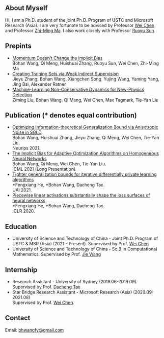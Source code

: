 ## About Myself
Hi, I am a Ph.D. student of the joint Ph.D. Program of USTC and Microsoft Research (Asia). I am very fortunate to be advised by Professor [Wei Chen](https://www.microsoft.com/en-us/research/people/wche/) and Professor [Zhi-Ming Ma](http://homepage.amss.ac.cn/research/homePage/8eb59241e2e74d828fb84eec0efadba5/myHomePage.html). I also work closely with Professor [Ruoyu Sun](https://ruoyus.github.io/). 

## Prepints
- [Momentum Doesn't Change the Implicit Bias](https://arxiv.org/abs/2110.03891)
<br>Bohan Wang, Qi Meng, Huishuai Zhang, Ruoyu Sun, Wei Chen, Zhi-Ming Ma
- [Creating Training Sets via Weak Indirect Supervision](https://arxiv.org/abs/2110.03484)
<br>Jieyu Zhang, Bohan Wang, Xiangchen Song, Yujing Wang, Yaming Yang, Jing Bai, Alexander Ratner
- [Machine-Learning Non-Conservative Dynamics for New-Physics Detection](https://arxiv.org/abs/2106.00026)
<br>Ziming Liu, Bohan Wang, Qi Meng, Wei Chen, Max Tegmark, Tie-Yan Liu

## Publication (\* denotes equal contribution)
- [Optimizing Information-theoretical Generalization Bound via Anisotropic Noise in SGLD](https://nips.cc/Conferences/2021/ScheduleMultitrack?event=27503).
<br>Bohan Wang, Huishuai Zhang, Jieyu Zhang, Qi Meng, Wei Chen, Tie-Yan Liu.
<br>Neurips 2021.
- [The Implicit Bias for Adaptive Optimization Algorithms on Homogeneous Neural Networks](http://proceedings.mlr.press/v139/wang21q.html)
<br>Bohan Wang, Qi Meng, Wei Chen, Tie-Yan Liu. 
<br>ICML 2021 (Long Presentation).
- [Tighter generalization bounds for iterative differentially private learning algorithms](https://www.auai.org/uai2021/pdf/uai2021.308.pdf)
<br>\*Fengxiang He, \*Bohan Wang, Dacheng Tao.
<br>UAI 2021.
- [Piecewise linear activations substantially shape the loss surfaces of neural networks](https://openreview.net/forum?id=B1x6BTEKwr)
<br>\*Fengxiang He, \*Bohan Wang, Dacheng Tao.
<br>ICLR 2020.

## Education
- University of Science and Technology of China - Joint Ph.D. Program of USTC & MSR (Asia) (2021 - Present). Supervised by Prof. [Wei Chen](https://www.microsoft.com/en-us/research/people/wche/)
- University of Science and Technology of China - Sc.B in Computational Mathematics. Supervised by Prof. [Jie Wang](https://miralab.ai/people/jie-wang/)

## Internship
- Research Assistant - University of Sydney (2019.06-2019.09). 
<br> Supervised by Prof. [Dacheng Tao](https://www.sydney.edu.au/engineering/about/our-people/academic-staff/dacheng-tao.html)
- Star Bridge Research Assistant - Microsoft Research (Asia) (2020.09-2021.08)
<br> Supervised by Prof. [Wei Chen](https://www.microsoft.com/en-us/research/people/wche/).

## Contact
Email: bhwangfy@gmail.com
